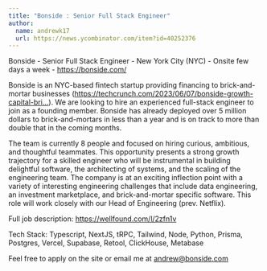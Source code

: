 ```yaml
---
title: "Bonside : Senior Full Stack Engineer"
author:
  name: andrewk17
  url: https://news.ycombinator.com/item?id=40252376
---
```

Bonside - Senior Full Stack Engineer - New York City (NYC) - Onsite few days a week - <a href="https:&#x2F;&#x2F;bonside.com&#x2F;" rel="nofollow">https:&#x2F;&#x2F;bonside.com&#x2F;</a>

Bonside is an NYC-based fintech startup providing financing to brick-and-mortar businesses (<a href="https:&#x2F;&#x2F;techcrunch.com&#x2F;2023&#x2F;06&#x2F;07&#x2F;bonside-growth-capital-brick-and-mortar-fintech" rel="nofollow">https:&#x2F;&#x2F;techcrunch.com&#x2F;2023&#x2F;06&#x2F;07&#x2F;bonside-growth-capital-bri...</a>). We are looking to hire an experienced full-stack engineer to join as a founding member. Bonside has already deployed over 5 million dollars to brick-and-mortars in less than a year and is on track to more than double that in the coming months.

The team is currently 8 people and focused on hiring curious, ambitious, and thoughtful teammates. This opportunity presents a strong growth trajectory for a skilled engineer who will be instrumental in building delightful software, the architecting of systems, and the scaling of the engineering team. The company is at an exciting inflection point with a variety of interesting engineering challenges that include data engineering, an investment marketplace, and brick-and-mortar specific software. This role will work closely with our Head of Engineering (prev. Netflix).

Full job description: <a href="https:&#x2F;&#x2F;wellfound.com&#x2F;l&#x2F;2zfn1v" rel="nofollow">https:&#x2F;&#x2F;wellfound.com&#x2F;l&#x2F;2zfn1v</a>

Tech Stack: Typescript, NextJS, tRPC, Tailwind, Node, Python, Prisma, Postgres, Vercel, Supabase, Retool, ClickHouse, Metabase

Feel free to apply on the site or email me at andrew@bonside.com
